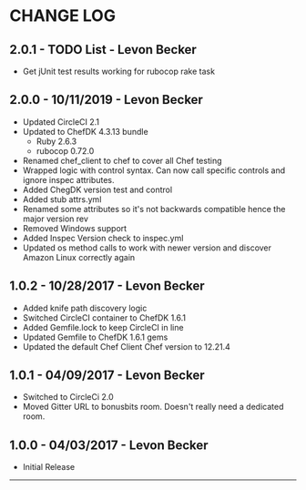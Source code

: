 # CHANGE LOG

## 2.0.1 - TODO List - Levon Becker
* Get jUnit test results working for rubocop rake task

## 2.0.0 - 10/11/2019 - Levon Becker
* Updated CircleCI 2.1
* Updated to ChefDK 4.3.13 bundle
    * Ruby 2.6.3
    * rubocop 0.72.0
* Renamed chef_client to chef to cover all Chef testing
* Wrapped logic with control syntax. Can now call specific controls and ignore inspec attributes.
* Added ChegDK version test and control
* Added stub attrs.yml
* Renamed some attributes so it's not backwards compatible hence the major version rev  
* Removed Windows support
* Added Inspec Version check to inspec.yml
* Updated os method calls to work with newer version and discover Amazon Linux correctly again

## 1.0.2 - 10/28/2017 - Levon Becker
* Added knife path discovery logic
* Switched CircleCI container to ChefDK 1.6.1
* Added Gemfile.lock to keep CircleCI in line
* Updated Gemfile to ChefDK 1.6.1 gems
* Updated the default Chef Client Chef version to 12.21.4

## 1.0.1 - 04/09/2017 - Levon Becker
* Switched to CircleCi 2.0
* Moved Gitter URL to bonusbits room. Doesn't really need a dedicated room.

## 1.0.0 - 04/03/2017 - Levon Becker
* Initial Release

---